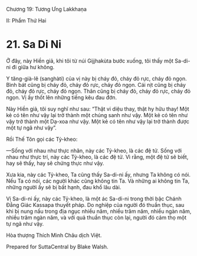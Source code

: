  

Chương 19: Tương Ưng Lakkhaṇa

II: Phẩm Thứ Hai

# 21\. Sa Di Ni

Ở đây, này Hiền giả, khi tôi từ núi Gijjhakùta bước xuống, tôi thấy một Sa-di-ni đi giữa hư không.

Y tăng-già-lê (sanghàti) của vị này bị cháy đỏ, cháy đỏ rực, cháy đỏ ngọn. Bình bát cũng bị cháy đỏ, cháy đỏ rực, cháy đỏ ngọn. Cái nịt cũng bị cháy đỏ, cháy đỏ rực, cháy đỏ ngọn. Thân cũng bị cháy đỏ, cháy đỏ rực, cháy đỏ ngọn. Vị ấy thốt lên những tiếng kêu đau đớn.

Này Hiền giả, tôi suy nghĩ như sau: “Thật vi diệu thay, thật hy hữu thay! Một kẻ có tên như vậy lại trở thành một chúng sanh như vậy. Một kẻ có tên như vậy trở thành một Dạ-xoa như vậy. Một kẻ có tên như vậy lại trở thành được một tự ngã như vậy”.

Rồi Thế Tôn gọi các Tỷ-kheo:

—Sống với nhau như thực nhãn, này các Tỷ-kheo, là các đệ tử. Sống với nhau như thực trí, này các Tỷ-kheo, là các đệ tử. Vì rằng, một đệ tử sẽ biết, hay sẽ thấy, hay sẽ chứng thực như vậy.

Xưa kia, này các Tỷ-kheo, Ta cũng thấy Sa-di-ni ấy, nhưng Ta không có nói. Nếu Ta có nói, các người khác cũng không tin Ta. Và những ai không tin Ta, những người ấy sẽ bị bất hạnh, đau khổ lâu dài.

Vị Sa-di-ni ấy, này các Tỷ-kheo, là một ác Sa-di-ni trong thời bậc Chánh Ðẳng Giác Kassapa thuyết pháp. Do nghiệp của người đó thuần thục, sau khi bị nung nấu trong địa ngục nhiều năm, nhiều trăm năm, nhiều ngàn năm, nhiều trăm ngàn năm, và với quả thuần thục còn lại, người đó cảm thọ một tự ngã như vậy.

Hòa thượng Thích Minh Châu dịch Việt.

Prepared for SuttaCentral by Blake Walsh.